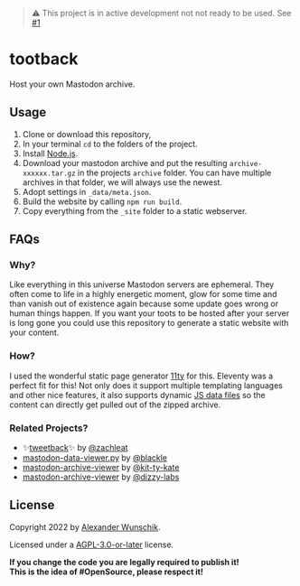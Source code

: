 > ⚠️ This project is in active development not not ready to be used. See [#1](https://github.com/mojoaxel/tootback/issues/1)

# tootback

Host your own Mastodon archive.

## Usage

1. Clone or download this repository,
1. In your terminal `cd` to the folders of the project.
1. Install [Node.js](https://nodejs.org/).
1. Download your mastodon archive and put the resulting `archive-xxxxxx.tar.gz` in the projects `archive` folder. You can have multiple archives in that folder, we will always use the newest.
1. Adopt settings in `_data/meta.json`.
1. Build the website by calling `npm run build`.
1. Copy everything from the `_site` folder to a static webserver.

## FAQs

### Why?

Like everything in this universe Mastodon servers are ephemeral. They often come to life in a highly energetic moment, glow for some time and than vanish out of existence again because some update goes wrong or human things happen.
If you want your toots to be hosted after your server is long gone you could use this repository to generate a static website with your content.

### How?

I used the wonderful static page generator [11ty](https://www.11ty.dev/) for this.
Eleventy was a perfect fit for this! Not only does it support multiple templating languages and other nice features, it also supports dynamic [JS data files](https://www.11ty.dev/docs/data-js/) so the content can directly get pulled out of the zipped archive.

### Related Projects?

* ✨[tweetback](https://github.com/tweetback/tweetback)✨ by [@zachleat](https://github.com/zachleat)
* [mastodon-data-viewer.py](https://github.com/blackle/mastodon-data-viewer.py) by [@blackle](https://github.com/blackle)
* [mastodon-archive-viewer](https://github.com/kit-ty-kate/mastodon-archive-viewer) by [@kit-ty-kate](https://github.com/kit-ty-kate)
* [mastodon-archive-viewer](https://github.com/dizzy-labs/mastodon-archive-viewer) by [@dizzy-labs](https://github.com/dizzy-labs)

## License

Copyright 2022 by [Alexander Wunschik](https://github.com/mojoaxel).

Licensed under a [AGPL-3.0-or-later](./LICENSE) license.

**If you change the code you are legally required to publish it!<br>
This is the idea of #OpenSource, please respect it!**
